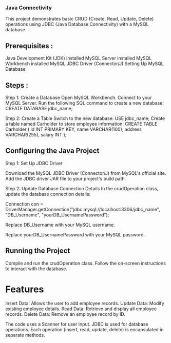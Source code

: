 ### Java Connectivity

This project demonstrates basic CRUD (Create, Read, Update, Delete) operations using JDBC 
(Java Database Connectivity) with a MySQL database.

## Prerequisites :
Java Development Kit (JDK) installed
MySQL Server installed
MySQL Workbench installed
MySQL JDBC Driver (Connector/J)
Setting Up MySQL Database

## Steps :
Step 1: Create a Database
Open MySQL Workbench.
Connect to your MySQL Server.
Run the following SQL command to create a new database:
CREATE DATABASE jdbc_name;

Step 2: Create a Table
Switch to the new database:
USE jdbc_name;
Create a table named Carholder to store employee information:
CREATE TABLE Carholder (
    id INT PRIMARY KEY,
    name VARCHAR(100),
    address VARCHAR(255),
    salary INT
);

## Configuring the Java Project

Step 1: Set Up JDBC Driver

Download the MySQL JDBC Driver (Connector/J) from MySQL's official site.
Add the JDBC driver JAR file to your project's build path.

Step 2: Update Database Connection Details
In the crudOperation class, update the database connection details:

Connection con = DriverManager.getConnection("jdbc:mysql://localhost:3306/jdbc_name", "DB_Username", "yourDB_UsernamePassword");

Replace DB_Username with your MySQL username.

Replace yourDB_UsernamePassword with your MySQL password.

## Running the Project

Compile and run the crudOperation class.
Follow the on-screen instructions to interact with the database.

# Features
Insert Data: Allows the user to add employee records.
Update Data: Modify existing employee details.
Read Data: Retrieve and display all employee records.
Delete Data: Remove an employee record by ID.

The code uses a Scanner for user input.
JDBC is used for database operations.
Each operation (insert, read, update, delete) is encapsulated in separate methods.
